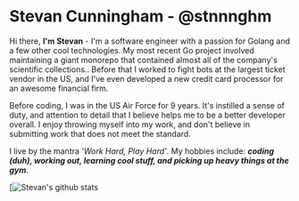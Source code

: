 # Stevan Cunningham - @stnnnghm

Hi there, **I'm Stevan** - I'm a software engineer with a passion for Golang and a few other cool technologies. My most recent Go project involved maintaining a giant monorepo that contained almost all of the company's scientific collections.. Before that I worked to fight bots at the largest ticket vendor in the US, and I've even developed a new credit card processor for an awesome financial firm.

Before coding, I was in the US Air Force for 9 years. It's instilled a sense of duty, and attention to detail that I believe helps me to be a better developer overall. I enjoy throwing myself into my work, and don't believe in submitting work that does not meet the standard.

I live by the mantra *'Work Hard, Play Hard'*. My hobbies include: _**coding (duh), working out, learning cool stuff, and picking up heavy things at the gym**_.

[![Stevan's github stats](https://github-readme-stats.vercel.app/api?username=stnnnghm&show_icons=true&theme=cobalt)

<!--
**stnnnghm/stnnnghm** is a ✨ _special_ ✨ repository because its `README.md` (this file) appears on your GitHub profile.

Here are some ideas to get you started:

- 🔭 I’m currently working on ...
- 🌱 I’m currently learning ...
- 👯 I’m looking to collaborate on ...
- 🤔 I’m looking for help with ...
- 💬 Ask me about ...
- 📫 How to reach me: ...
- 😄 Pronouns: ...
- ⚡ Fun fact: ...
-->
